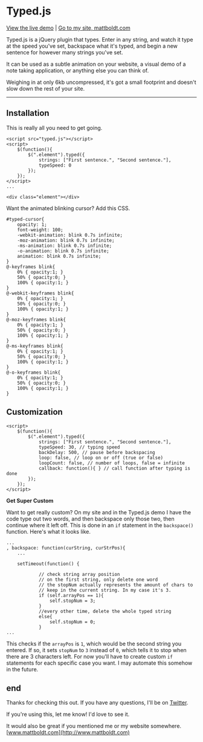 Typed.js
========

[View the live demo](http://www.mattboldt.com/demos/typed-js/) | [Go to my site, mattboldt.com](http://www.mattboldt.com)

Typed.js is a jQuery plugin that types. Enter in any string, and watch it type at the speed you've set, backspace what it's typed, and begin a new sentence for however many strings you've set.

It can be used as a subtle animation on your website, a visual demo of a note taking application, or anything else you can think of.

Weighing in at only 6kb uncompressed, it's got a small footprint and doesn't slow down the rest of your site.

---

Installation
------------
This is really all you need to get going.

	<script src="typed.js"></script>
	<script>
  		$(function(){
      		$(".element").typed({
        		strings: ["First sentence.", "Second sentence."],
        		typeSpeed: 0
      		});
  		});
	</script>
	...

	<div class="element"></div>

Want the animated blinking cursor? Add this CSS.

	#typed-cursor{
		opacity: 1;
		font-weight: 100;
		-webkit-animation: blink 0.7s infinite;
		-moz-animation: blink 0.7s infinite;
		-ms-animation: blink 0.7s infinite;
		-o-animation: blink 0.7s infinite;
		animation: blink 0.7s infinite;
	}
	@-keyframes blink{
		0% { opacity:1; }
		50% { opacity:0; }
		100% { opacity:1; }
	}
	@-webkit-keyframes blink{
		0% { opacity:1; }
		50% { opacity:0; }
		100% { opacity:1; }
	}
	@-moz-keyframes blink{
		0% { opacity:1; }
		50% { opacity:0; }
		100% { opacity:1; }
	}
	@-ms-keyframes blink{
		0% { opacity:1; }
		50% { opacity:0; }
		100% { opacity:1; }
	}
	@-o-keyframes blink{
		0% { opacity:1; }
		50% { opacity:0; }
		100% { opacity:1; }
	}

Customization
----

	<script>
		$(function(){
      		$(".element").typed({
        		strings: ["First sentence.", "Second sentence."],
        		typeSpeed: 30, // typing speed
        		backDelay: 500, // pause before backspacing
        		loop: false, // loop on or off (true or false)
        		loopCount: false, // number of loops, false = infinite
        		callback: function(){ } // call function after typing is done
      		});
 		});
	</script>


**Get Super Custom**

Want to get really custom? On my site and in the Typed.js demo I have the code type out two words, and then backspace only those two, then continue where it left off. This is done in an `if` statement in the `backspace()` function. Here's what it looks like.

	...
	, backspace: function(curString, curStrPos){
		...

		setTimeout(function() {

				// check string array position
				// on the first string, only delete one word
				// the stopNum actually represents the amount of chars to
				// keep in the current string. In my case it's 3.
				if (self.arrayPos == 1){
					self.stopNum = 3;
				}
				//every other time, delete the whole typed string
				else{
					self.stopNum = 0;
				}
	...

This checks if the `arrayPos` is `1`, which would be the second string you entered. If so, it sets `stopNum` to `3` instead of `0`, which tells it to stop when there are 3 characters left. For now you'll have to create custom `if` statements for each specific case you want. I may automate this somehow in the future.

end
---

Thanks for checking this out. If you have any questions, I'll be on [Twitter](http://www.twitter.com/atmattb).

If you're using this, let me know! I'd love to see it.

It would also be great if you mentioned me or my website somewhere. [www.mattboldt.com](http://www.mattboldt.com)



